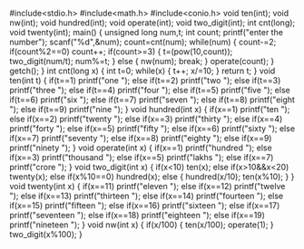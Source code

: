 #include<stdio.h>
#include<math.h>
#include<conio.h>
void ten(int);
void nw(int);
void hundred(int);
void operate(int);
void two_digit(int);
int cnt(long);
void twenty(int);
main()
{
    unsigned long num,t;
    int count;
    printf("enter the number");
    scanf("%d",&num);
    count=cnt(num);
    while(num)
    {
        count-=2;
        if(count%2==0)
            count++;
       if(count>=3)
        {
            t=(pow(10,count));
            two_digit(num/t);
            num%=t;
        }
        else
        {
            nw(num);
            break;
        }
            operate(count);
    }
getch();
}
int cnt(long x)
{
    int t=0;
    while(x)
    {
        t++;
        x/=10;
    }
    return t;
}
void ten(int t)
    {
       if(t==1)
            printf("one ");
        else if(t==2)
            printf("two ");
        else if(t==3)
            printf("three ");
        else if(t==4)
            printf("four ");
        else if(t==5)
            printf("five ");
        else if(t==6)
            printf("six ");
        else if(t==7)
            printf("seven ");
        else if(t==8)
            printf("eight ");
        else if(t==9)
            printf("nine ");
    }
     void hundred(int x)
    {
        if(x==1)
            printf("ten ");
        else if(x==2)
            printf("twenty ");
        else if(x==3)
            printf("thirty ");
        else if(x==4)
            printf("forty ");
        else if(x==5)
            printf("fifty ");
        else if(x==6)
            printf("sixty ");
        else if(x==7)
            printf("seventy ");
        else if(x==8)
            printf("eighty ");
        else if(x==9)
            printf("ninety ");
    }
void operate(int x)
{
    if(x==1)
        printf("hundred ");
    else if(x==3)
        printf("thousand ");
    else if(x==5)
        printf("lakhs ");
    else if(x==7)
        printf("crore ");
}
void two_digit(int x)
{
    if(x<10)
        ten(x);
    else if(x>10&&x<20)
        twenty(x);
    else if(x%10==0)
        hundred(x);
    else
    {
        hundred(x/10);
        ten(x%10);
    }
}
void twenty(int x)
    {
         if(x==11)
            printf("eleven ");
        else if(x==12)
            printf("twelve ");
        else if(x==13)
            printf("thirteen ");
        else if(x==14)
            printf("fourteen ");
        else if(x==15)
            printf("fifteen ");
        else if(x==16)
            printf("sixteen ");
        else if(x==17)
            printf("seventeen ");
        else if(x==18)
            printf("eighteen ");
        else if(x==19)
            printf("nineteen ");
    }
void nw(int x)
{
    if(x/100)
    {
    ten(x/100);
    operate(1);
    }
    two_digit(x%100);
}
